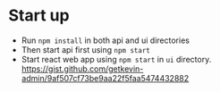 # Start up

- Run `npm install` in both api and ui directories
- Then start api first using `npm start`
- Start react web app using `npm start` in `ui` directory.
  https://gist.github.com/getkevin-admin/9af507cf73be9aa22f5faa5474432882
